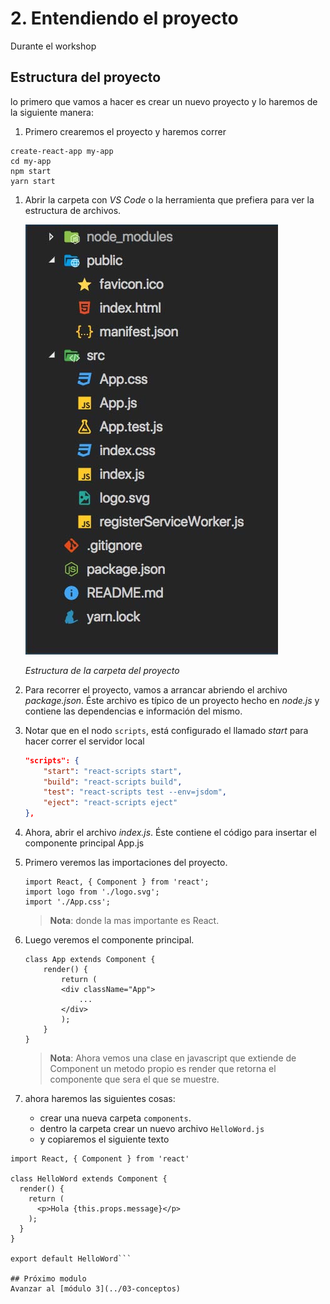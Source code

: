 # 2. Entendiendo el proyecto

Durante el workshop 

## Estructura del proyecto

lo primero que vamos a hacer es crear un nuevo proyecto y lo haremos de la siguiente manera:

1. Primero crearemos el proyecto y haremos correr
```
create-react-app my-app
cd my-app
npm start
yarn start
```

1. Abrir la carpeta con _VS Code_ o la herramienta que prefiera para ver la estructura de archivos.

    ![Estructura de la carpeta del proyecto](./images/structure.jpg)

    _Estructura de la carpeta del proyecto_

1. Para recorrer el proyecto, vamos a arrancar abriendo el archivo _package.json_. Éste archivo es típico de un proyecto hecho en _node.js_ y contiene las dependencias e información del mismo.

1. Notar que en el nodo `scripts`, está configurado el llamado _start_ para hacer correr el servidor local
    ```json
    "scripts": {
        "start": "react-scripts start",
        "build": "react-scripts build",
        "test": "react-scripts test --env=jsdom",
        "eject": "react-scripts eject"
    },
    ```

1. Ahora, abrir el archivo _index.js_. Éste contiene el código para insertar el componente principal App.js

1. Primero veremos las importaciones del proyecto.

    ```
    import React, { Component } from 'react';
    import logo from './logo.svg';
    import './App.css';
    ```

    > **Nota**: donde la mas importante es React.

1. Luego veremos el componente principal.

    ```
    class App extends Component {
        render() {
            return (
            <div className="App">
                ...
            </div>
            );
        }
    }
    ```

     > **Nota**: Ahora vemos una clase en javascript que extiende de Component un metodo propio es render que retorna el componente que sera el que se muestre.

1. ahora haremos las siguientes cosas:
    
    - crear una nueva carpeta `components`.
    - dentro la carpeta crear un nuevo archivo `HelloWord.js`
    - y copiaremos el siguiente texto

```
import React, { Component } from 'react'

class HelloWord extends Component {
  render() {
    return (
      <p>Hola {this.props.message}</p>
    );
  }
}

export default HelloWord```

## Próximo modulo
Avanzar al [módulo 3](../03-conceptos)